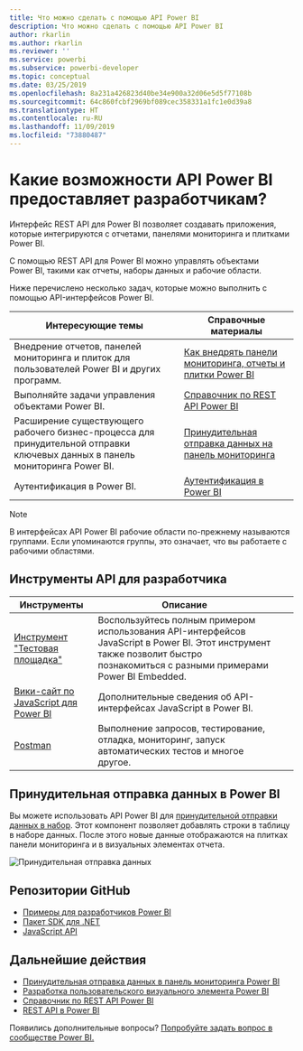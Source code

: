 ```yaml
---
title: Что можно сделать с помощью API Power BI
description: Что можно сделать с помощью API Power BI
author: rkarlin
ms.author: rkarlin
ms.reviewer: ''
ms.service: powerbi
ms.subservice: powerbi-developer
ms.topic: conceptual
ms.date: 03/25/2019
ms.openlocfilehash: 8a231a426823d40be34e900a32d06e5d5f77108b
ms.sourcegitcommit: 64c860fcbf2969bf089cec358331a1fc1e0d39a8
ms.translationtype: HT
ms.contentlocale: ru-RU
ms.lasthandoff: 11/09/2019
ms.locfileid: "73880487"
---
```

# <a name="what-can-developers-do-with-the-power-bi-api"></a>Какие возможности API Power BI предоставляет разработчикам?

Интерфейс REST API для Power BI позволяет создавать приложения, которые интегрируются с отчетами, панелями мониторинга и плитками Power BI.

С помощью REST API для Power BI можно управлять объектами Power BI, такими как отчеты, наборы данных и рабочие области.

Ниже перечислено несколько задач, которые можно выполнить с помощью API-интерфейсов Power BI.

| **Интересующие темы** | **Справочные материалы** |
|----------------------------------------------------------------------------------|------------------------------------------------------------------------------------|
| Внедрение отчетов, панелей мониторинга и плиток для пользователей Power BI и других программ. | [Как внедрять панели мониторинга, отчеты и плитки Power BI](embedding-content.md) |
| Выполняйте задачи управления объектами Power BI. | [Справочник по REST API Power BI](https://docs.microsoft.com/rest/api/power-bi/) |
| Расширение существующего рабочего бизнес-процесса для принудительной отправки ключевых данных в панель мониторинга Power BI. | [Принудительная отправка данных на панель мониторинга](walkthrough-push-data.md) |
| Аутентификация в Power BI. | [Аутентификация в Power BI](get-azuread-access-token.md) |

> [!NOTE]
> В интерфейсах API Power BI рабочие области по-прежнему называются группами. Если упоминаются группы, это означает, что вы работаете с рабочими областями.

## <a name="api-developer-tools"></a>Инструменты API для разработчика

| Инструменты | Описание |  |  |
|-------------------------|---------------------------------------------------------------------------------------------------------------------------------------------------|---|---|
| [Инструмент "Тестовая площадка"](https://microsoft.github.io/PowerBI-JavaScript/demo) | Воспользуйтесь полным примером использования API-интерфейсов JavaScript в Power BI. Этот инструмент также позволит быстро познакомиться с разными примерами Power BI Embedded. |  |  |
| [Вики-сайт по JavaScript для Power BI](https://github.com/Microsoft/powerbi-javascript/wiki) | Дополнительные сведения об API-интерфейсах JavaScript в Power BI. |  |  |
| [Postman](https://www.getpostman.com/) | Выполнение запросов, тестирование, отладка, мониторинг, запуск автоматических тестов и многое другое. |

## <a name="push-data-into-power-bi"></a>Принудительная отправка данных в Power BI

Вы можете использовать API Power BI для [принудительной отправки данных в набор](walkthrough-push-data.md). Этот компонент позволяет добавлять строки в таблицу в наборе данных. После этого новые данные отображаются на плитках панели мониторинга и в визуальных элементах отчета.

![Принудительная отправка данных](media/what-can-you-do/powerbi-push-data.png)

## <a name="github-repositories"></a>Репозитории GitHub

* [Примеры для разработчиков Power BI](https://github.com/Microsoft/PowerBI-Developer-Samples)
* [Пакет SDK для .NET](https://github.com/Microsoft/PowerBI-CSharp)
* [JavaScript API](https://github.com/Microsoft/PowerBI-JavaScript)

## <a name="next-steps"></a>Дальнейшие действия

* [Принудительная отправка данных в панель мониторинга Power BI](walkthrough-push-data.md)
* [Разработка пользовательского визуального элемента Power BI](visuals/custom-visual-develop-tutorial.md)
* [Справочник по REST API Power BI](rest-api-reference.md)
* [REST API в Power BI](https://docs.microsoft.com/rest/api/power-bi/)

Появились дополнительные вопросы? [Попробуйте задать вопрос в сообществе Power BI.](https://community.powerbi.com/)
